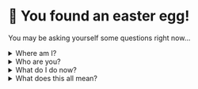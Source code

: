 # 🥚 You found an easter egg!

You may be asking yourself some questions right now...

<details><summary>Where am I?</summary><p>

  > You are on this page.
  
</p></details>

<details><summary>Who are you?</summary><p>

  > I am a bunch of words on a webpage.
  
</p></details>

<details><summary>What do I do now?</summary><p>

  > Maybe read this sentence or something.
  
</p></details>

<details><summary>What does this all mean?</summary><p>

  > What does anything truly mean? Right now you are reading text on a webpage which exists on your computer, which exists within the universe.
  >
  > This universe is something we call "real", but is this really so? Everything anybody sees, hears, and feels is processed in the brain.
  >
  > In fact, the brain creates it. Aren't we just living in a shared delusion that we all agree is "real"?
  
</p></details>
